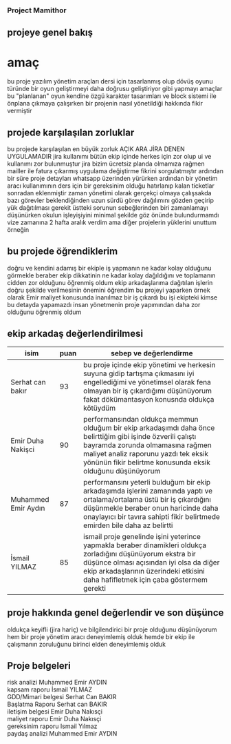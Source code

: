 ### Project Mamithor 


## projeye genel bakış 

# amaç
bu proje yazılım yönetim araçları dersi için tasarlanmış olup dövüş oyunu türünde bir oyun geliştirmeyi daha doğrusu geliştiriyor gibi yapmayı amaçlar 
bu "planlanan" oyun kendine özgü karakter tasarımları ve block sistemi ile önplana çıkmaya çalışırken bir projenin nasıl yönetildiği hakkında fikir vermiştir 


## projede karşılaşılan zorluklar 

bu projede  karşılaşılan en büyük zorluk AÇIK ARA JİRA DENEN UYGULAMADIR jira kullanımı bütün ekip içinde herkes için zor olup ui ve kullanımı zor bulunmuştur
jira bizim ücretsiz planda olmamıza rağmen mailler ile fatura çıkarmış uygulama değiştirme fikrini sorgulatmıştır
ardından bir süre proje detayları whatsapp üzerinden yürürken ardından bir yönetim aracı kullanımının ders için bir gereksinim olduğu hatırlanıp kalan ticketlar sonradan eklenmiştir
zaman yönetimi olarak gerçekçi olmaya çalışsakda bazı görevler beklendiğinden uzun sürdü görev dağılımını gözden geçirip yük dağıtılması gerekit
üstteki sorunun sebeğlerinden biri zamanlamayı düşünürken okulun işleyişiyini minimal şekilde göz önünde bulundurmamdı vize zamanına 2 hafta aralık verdim ama diğer projelerin yüklerini unuttum örneğin

## bu projede öğrendiklerim 
doğru ve kendini adamış bir ekiple iş yapmanın ne kadar kolay olduğunu görmekle beraber ekip dikkatinin ne kadar kolay dağıldığını ve toplamanın cidden zor olduğunu öğrenmiş oldum 
ekip arkadaşlarıma dağıtılan işlerin doğru şekilde verilmesinin önemini öğrendim bu projeyi yaparken örnek olarak Emir maliyet konusunda inanılmaz bir iş çıkardı bu işi ekipteki kimse bu detayda yapamazdı
insan yönetmenin proje yapımından daha zor olduğunu öğrenmiş oldum

## ekip arkadaş değerlendirilmesi 

|isim|puan|sebep ve değerlendirme|  
|-----|-----|--------------------|
|Serhat can bakır|93     | bu proje içinde ekip yönetimi ve herkesin suyuna gidip tartışma çıkmasını iyi engellediğimi ve yönetimsel olarak fena olmayan bir iş çıkardığımı düşünüyorum fakat dökümantasyon konusnda oldukça kötüydüm
|Emir Duha Nakişci|90|performansından oldukça memmun olduğum bir ekip arkadaşımdı daha önce belirttiğim gibi işinde özverili çalıştı bayramda zorunda olmamasına rağmen maliyet analiz raporunu yazdı tek eksik yönünün fikir belirtme konusunda eksik olduğunu düşünüyorum|
|Muhammed Emir Aydın|87|performansını yeterli bulduğum bir ekip arkadaşımda işlerini zamanında yaptı ve ortalama/ortalama üstü bir iş çıkardığını düşünmekle beraber onun haricinde daha onaylayıcı bir tavıra sahipti fikir belirtmede emirden bile daha az belirtti|
|İsmail YILMAZ|85|ismail proje genelinde işini yeterince yapmakla beraber dinamikleri oldukça zorladığını düşünüyorum ekstra bir düşünce olması açısından iyi olsa da diğer ekip arkadaşlarının üzerindeki etkisini daha hafifletmek için çaba göstermem gerekti|

## proje hakkında genel değerlendir ve son düşünce 
oldukça keyifli (jira hariç) ve bilgilendirici bir proje olduğunu düşünüyorum hem bir proje yönetim aracı deneyimlemiş olduk hemde bir ekip ile çalışmanın zoruluğunu birinci elden deneyimlemiş olduk 

## Proje belgeleri 
risk analizi Muhammed Emir AYDIN <br />
kapsam raporu İsmail YILMAZ <br />
GDD/Mimari belgesi Serhat Can BAKIR <br />
Başlatma Raporu Serhat can BAKIR <br />
iletişim belgesi Emir Duha Nakısçi <br />
maliyet raporu Emir Duha Nakısçi <br />
gereksinim raporu Ismail Yılmaz <br />
paydaş analizi Muhammed Emir AYDIN
